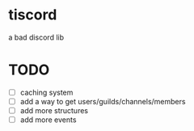 # tiscord
a bad discord lib

# TODO
- [ ] caching system
- [ ] add a way to get users/guilds/channels/members
- [ ] add more structures
- [ ] add more events